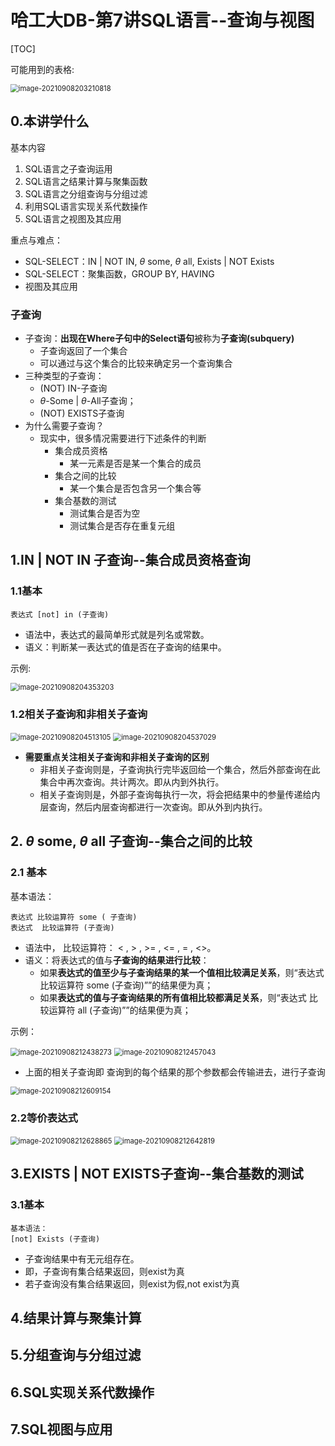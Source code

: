 # 哈工大DB-第7讲SQL语言--查询与视图



[TOC]

可能用到的表格:

<img src="${图片}/image-20210908203210818.png" alt="image-20210908203210818" style="zoom:80%;" />

## 0.本讲学什么

基本内容
1. SQL语言之子查询运用
2. SQL语言之结果计算与聚集函数
3. SQL语言之分组查询与分组过滤
4. 利用SQL语言实现关系代数操作
5. SQL语言之视图及其应用

重点与难点：

- SQL-SELECT：IN | NOT IN, $\theta$ some, $\theta$ all, Exists | NOT Exists
- SQL-SELECT：聚集函数，GROUP BY, HAVING
- 视图及其应用

### 子查询

- 子查询：**出现在Where子句中的Select语句**被称为**子查询(subquery)** 
  - 子查询返回了一个集合
  - 可以通过与这个集合的比较来确定另一个查询集合
- 三种类型的子查询：
  - (NOT) IN-子查询
  - $\theta$-Some | $\theta$-All子查询；
  - (NOT) EXISTS子查询
- 为什么需要子查询？
  - 现实中，很多情况需要进行下述条件的判断
    - 集合成员资格
      - 某一元素是否是某一个集合的成员
    - 集合之间的比较
    	- 某一个集合是否包含另一个集合等
    - 集合基数的测试
      - 测试集合是否为空
      - 测试集合是否存在重复元组

## 1.IN | NOT IN 子查询--集合成员资格查询

### 1.1基本

```mysql
表达式 [not] in (子查询)
```

- 语法中，表达式的最简单形式就是列名或常数。
- 语义：判断某一表达式的值是否在子查询的结果中。

示例:

<img src="${图片}/image-20210908204353203.png" alt="image-20210908204353203" style="zoom:80%;" />

### 1.2相关子查询和非相关子查询

<img src="${图片}/image-20210908204513105.png" alt="image-20210908204513105" style="zoom: 80%;" />

<img src="${图片}/image-20210908204537029.png" alt="image-20210908204537029" style="zoom: 80%;" />

- **需要重点关注相关子查询和非相关子查询的区别**
  - 非相关子查询则是，子查询执行完毕返回给一个集合，然后外部查询在此集合中再次查询。共计两次。即从内到外执行。
  - 相关子查询则是，外部子查询每执行一次，将会把结果中的参量传递给内层查询，然后内层查询都进行一次查询。即从外到内执行。

## 2. $\theta$ some, $\theta$ all 子查询--集合之间的比较

### 2.1 基本

基本语法：

```mysql
表达式 比较运算符 some ( 子查询)
表达式  比较运算符 (子查询)
```

- 语法中， 比较运算符： < , > , >= , <= , = , <>。
- 语义：将表达式的值与**子查询的结果进行比较**：
  - 如果**表达式的值至少与子查询结果的某一个值相比较满足关系**，则“表达式 比较运算符 some (子查询)””的结果便为真；
  - 如果**表达式的值与子查询结果的所有值相比较都满足关系**，则“表达式 比较运算符 all (子查询)””的结果便为真；

示例：

<img src="${图片}/image-20210908212438273.png" alt="image-20210908212438273" style="zoom:80%;" />

<img src="${图片}/image-20210908212457043.png" alt="image-20210908212457043" style="zoom:80%;" />

- 上面的相关子查询即 查询到的每个结果的那个参数都会传输进去，进行子查询

<img src="${图片}/image-20210908212609154.png" alt="image-20210908212609154" style="zoom:80%;" />

### 2.2等价表达式

<img src="${图片}/image-20210908212628865.png" alt="image-20210908212628865" style="zoom:80%;" />

<img src="${图片}/image-20210908212642819.png" alt="image-20210908212642819" style="zoom:80%;" />

## 3.EXISTS | NOT EXISTS子查询--集合基数的测试

### 3.1基本

```mysql
基本语法：
[not] Exists (子查询)
```

- 子查询结果中有无元组存在。
- 即，子查询有集合结果返回，则exist为真
- 若子查询没有集合结果返回，则exist为假,not exist为真

## 4.结果计算与聚集计算

## 5.分组查询与分组过滤

## 6.SQL实现关系代数操作

## 7.SQL视图与应用

